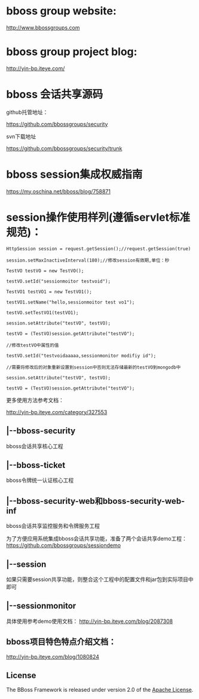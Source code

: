 ﻿# bboss group website:
http://www.bbossgroups.com

# bboss group project blog:
http://yin-bp.iteye.com/

# bboss 会话共享源码
github托管地址： 

https://github.com/bbossgroups/security 

svn下载地址 

https://github.com/bbossgroups/security/trunk 

# bboss session集成权威指南
https://my.oschina.net/bboss/blog/758871

# session操作使用样列(遵循servlet标准规范)：

```
HttpSession session = request.getSession();//request.getSession(true)

session.setMaxInactiveInterval(180);//修改session有效期,单位：秒

TestVO testVO = new TestVO();

testVO.setId("sessionmoitor testvoid");

TestVO1 testVO1 = new TestVO1();

testVO1.setName("hello,sessionmoitor test vo1");

testVO.setTestVO1(testVO1);

session.setAttribute("testVO", testVO);

testVO = (TestVO)session.getAttribute("testVO");

//修改testVO中属性的值

testVO.setId("testvoidaaaaa,sessionmonitor modifiy id");

//需要将修改后的对象重新设置到session中否则无法存储最新的testVO到mongodb中

session.setAttribute("testVO", testVO);

testVO = (TestVO)session.getAttribute("testVO");

```

更多使用方法参考文档：

http://yin-bp.iteye.com/category/327553

## |--bboss-security

  bboss会话共享核心工程
  
## |--bboss-ticket

  bboss令牌统一认证核心工程  

## |--bboss-security-web和bboss-security-web-inf

bboss会话共享监控服务和令牌服务工程

为了方便应用系统集成bboss会话共享功能，准备了两个会话共享demo工程： 
https://github.com/bbossgroups/sessiondemo
 
## |--session 

如果只需要session共享功能，则整合这个工程中的配置文件和jar包到实际项目中即可 

## |--sessionmonitor

具体使用参考demo使用文档：
http://yin-bp.iteye.com/blog/2087308


## bboss项目特色特点介绍文档：
http://yin-bp.iteye.com/blog/1080824

## License

The BBoss Framework is released under version 2.0 of the [Apache License][].

[Apache License]: http://www.apache.org/licenses/LICENSE-2.0